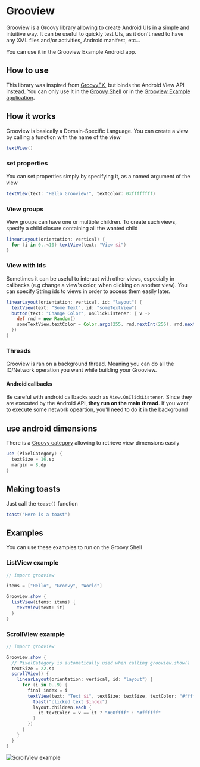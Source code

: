 # Grooview 

Grooview is a Groovy library allowing to create Android UIs in a simple and intuitive way. It can be useful to quickly test UIs, as it don't need to have any XML files and/or activities, Android manifest, etc...

You can use it in the Grooview Example Android app.


## How to use

This library was inspired from [GroovyFX](https://github.com/groovyfx-project/groovyfx), but binds the Android View API instead.
You can only use it in the [Groovy Shell](https://play.google.com/store/apps/details?id=com.tambapps.android.grooidshell) or in the [Grooview Example application](TODO).

## How it works
Grooview is basically a Domain-Specific Language. You can create a view by calling a function with the name of the view

```groovy
textView()
```
### set properties
You can set properties simply by specifying it, as a named argument of the view

```groovy
textView(text: "Hello Grooview!", textColor: 0xffffffff)
```

### View groups
View groups can have one or multiple children. To create such views, specify a child closure containing all the wanted child

```groovy
linearLayout(orientation: vertical) {
  for (i in 0..<10) textView(text: "View $i")
}
```
### View with ids
Sometimes it can be useful to interact with other views, especially in callbacks (e.g change a view's color, when clicking on another view). You can specify String ids to views in order to access them easily later.

```groovy
linearLayout(orientation: vertical, id: "layout") {
  textView(text: "Some Text", id: "someTextView")
  button(text: "Change Color", onClickListener: { v ->
    def rnd = new Random()
    someTextView.textColor = Color.argb(255, rnd.nextInt(256), rnd.nextInt(256), rnd.nextInt(256))
  })
}

```

### Threads
Grooview is ran on a background thread. Meaning you can do all the IO/Network operation you want while building your Grooview.

#### Android callbacks
Be careful with android callbacks such as `View.OnClickListener`. Since they are executed by the Android API, **they run on the main thread**. If you want to execute some network opeartion, you'll need to do it in the background


## use android dimensions
There is a [Groovy category](https://docs.groovy-lang.org/latest/html/api/groovy/lang/Category.html) allowing to retrieve view dimensions easily

```groovy
use (PixelCategory) {
  textSize = 16.sp
  margin = 8.dp
}
```

## Making toasts
Just call the `toast()` function

```groovy
toast("Here is a toast")
```

## Examples

You can use these examples to run on the Groovy Shell

### ListView example

```groovy
// import grooview 

items = ["Hello", "Groovy", "World"]

Grooview.show {
  listView(items: items) {
    textView(text: it)
  }
}
```

### ScrollView example

```groovy
// import grooview 

Grooview.show {
  // PixelCategory is automatically used when calling grooview.show()
  textSize = 22.sp
  scrollView() {
    linearLayout(orientation: vertical, id: "layout") {
      for (i in 0..9) {
        final index = i
        textView(text: "Text $i", textSize: textSize, textColor: "#ffffff", rippleEffect: true, onClickListener: { v ->
          toast("clicked text $index")
          layout.children.each {
            it.textColor = v == it ? "#00ffff" : "#ffffff"
          }
        })
      }
    }
  }
}
```
![ScrollView example][logo]

[logo]: https://pbs.twimg.com/media/E78OCWCX0AMQABV?format=jpg&name=large "Grooview example"
